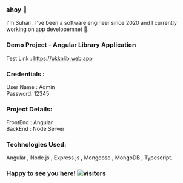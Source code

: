 ### ahoy 👋
I'm Suhail . I've been a software engineer since 2020 and I currently working on app developemnet 📱. <br>


### Demo Project - Angular Library Application
Test Link : https://pkknlib.web.app

### Credentials : <br>
User Name : Admin <br>
Password: 12345 <br>

### Project Details: <br>

FrontEnd : Angular <br>
BackEnd : Node Server <br>


### Technologies Used: 
Angular , Node.js ,  Express.js , Mongoose , MongoDB , Typescript. 



### Happy to see you here! ![visitors](https://visitor-badge.glitch.me/badge?page_id=suhail135)
<!--
**suhail135/suhail135** is a ✨ _special_ ✨ repository because its `README.md` (this file) appears on your GitHub profile.

Here are some ideas to get you started:

- 🔭 I’m currently working on ...
- 🌱 I’m currently learning ...
- 👯 I’m looking to collaborate on ...
- 🤔 I’m looking for help with ...
- 💬 Ask me about ...
- 📫 How to reach me: ...
- 😄 Pronouns: ...
- ⚡ Fun fact: ...
-->
